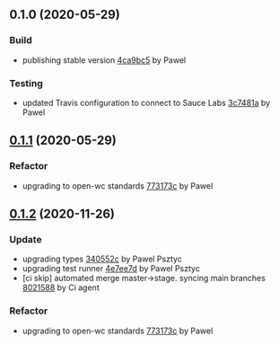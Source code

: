 <a name="0.1.0"></a>
## 0.1.0 (2020-05-29)

### Build

* publishing stable version [4ca9bc5](https://github.com/anypoint-web-components/anypoint-menu-button/commit/4ca9bc5f1d8c329ff2a2f717b0be68e2b2633d39) by Pawel


### Testing

* updated Travis configuration to connect to Sauce Labs [3c7481a](https://github.com/anypoint-web-components/anypoint-menu-button/commit/3c7481a80bcd0012c77c44b4f981758999b3cddd) by Pawel


<a name="0.1.1"></a>
## [0.1.1](https://github.com/anypoint-web-components/anypoint-menu-button/compare/0.1.0...0.1.1) (2020-05-29)

### Refactor

* upgrading to open-wc standards [773173c](https://github.com/anypoint-web-components/anypoint-menu-button/commit/773173cc58e348ac1a3a4ecb26a87f30be472f94) by Pawel


<a name="0.1.2"></a>
## [0.1.2](https://github.com/anypoint-web-components/anypoint-menu-button/compare/0.1.0...0.1.2) (2020-11-26)

### Update

* upgrading types [340552c](https://github.com/anypoint-web-components/anypoint-menu-button/commit/340552cc383508f907e93ff8f58d4ee3f729c4ad) by Pawel Psztyc
* upgrading test runner [4e7ee7d](https://github.com/anypoint-web-components/anypoint-menu-button/commit/4e7ee7d5be0154cec6d4694c366a6b300590eae1) by Pawel Psztyc
* [ci skip] automated merge master->stage. syncing main branches [8021588](https://github.com/anypoint-web-components/anypoint-menu-button/commit/8021588dac53c8f64c530c412056d4a6e3a67ceb) by Ci agent


### Refactor

* upgrading to open-wc standards [773173c](https://github.com/anypoint-web-components/anypoint-menu-button/commit/773173cc58e348ac1a3a4ecb26a87f30be472f94) by Pawel


